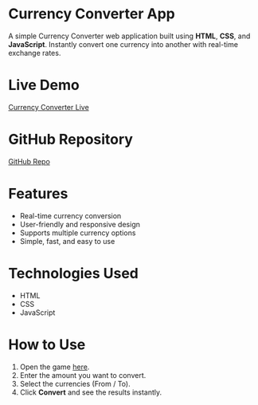 # Currency Converter App

A simple Currency Converter web application built using **HTML**, **CSS**, and **JavaScript**. Instantly convert one currency into another with real-time exchange rates.

# Live Demo  
 [Currency Converter Live](https://kashi-bindeshwar.github.io/currency-converter/)

# GitHub Repository  
 [GitHub Repo](https://github.com/kashi-bindeshwar/currency-converter)

# Features  
- Real-time currency conversion  
- User-friendly and responsive design  
- Supports multiple currency options  
- Simple, fast, and easy to use

# Technologies Used  
- HTML
- CSS
- JavaScript

# How to Use  
1. Open the game [here](https://kashi-bindeshwar.github.io/currency-converter/).
2. Enter the amount you want to convert.  
3. Select the currencies (From / To).  
4. Click **Convert** and see the results instantly.


